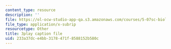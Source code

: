 ```yaml
---
content_type: resource
description: ''
file: https://ol-ocw-studio-app-qa.s3.amazonaws.com/courses/5-07sc-biological-chemistry-i-fall-2013/233a37dce4bb3178471f8588152b580c_ddt1KuSdoOg.srt
file_type: application/x-subrip
resourcetype: Other
title: 3play caption file
uid: 233a37dc-e4bb-3178-471f-8588152b580c
---
```

